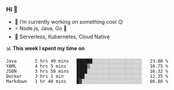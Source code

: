 ### Hi 👋

<!--
**nodejh/nodejh** is a ✨ _special_ ✨ repository because its `README.md` (this file) appears on your GitHub profile.

Here are some ideas to get you started:

- 🔭 I’m currently working on ...
- 🌱 I’m currently learning ...
- 👯 I’m looking to collaborate on ...
- 🤔 I’m looking for help with ...
- 💬 Ask me about ...
- 📫 How to reach me: ...
- 😄 Pronouns: ...
- ⚡ Fun fact: ...
-->

- 🔭 I’m currently working on something cool :wink:
- ⚡ Node.js, Java, Go :thought_balloon:
- 🤖 Serverless, Kubernetes, Cloud Native

📊 **This week I spent my time on**

<!--START_SECTION:waka-->
```text
Java       5 hrs 49 mins   ██████░░░░░░░░░░░░░░░░░░░   23.80 % 
YAML       4 hrs 5 mins    ████▒░░░░░░░░░░░░░░░░░░░░   16.75 % 
JSON       3 hrs 59 mins   ████░░░░░░░░░░░░░░░░░░░░░   16.33 % 
Docker     3 hrs 1 min     ███░░░░░░░░░░░░░░░░░░░░░░   12.35 % 
Markdown   1 hr 40 mins    █▓░░░░░░░░░░░░░░░░░░░░░░░   06.88 % 
```
<!--END_SECTION:waka-->


<!--
:traffic_light: **Visitors**

![visitors](https://visitor-badge.glitch.me/badge?page_id=nodejh.nodejh)
-->
